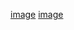 [image](https://github.com/dream2018seek/androidtest/blob/master/pictures/intent21.jpg)
[image](https://github.com/dream2018seek/androidtest/blob/master/pictures/intent22.jpg)
